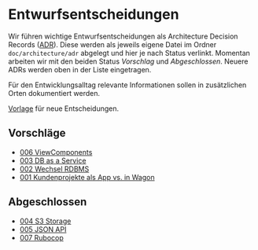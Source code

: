 # Entwurfsentscheidungen

Wir führen wichtige Entwurfsentscheidungen als Architecture Decision Records ([ADR](https://adr.github.io/)).
Diese werden als jeweils eigene Datei im Ordner `doc/architecture/adr` abgelegt und hier je nach Status verlinkt.
Momentan arbeiten wir mit den beiden Status _Vorschlag_ und _Abgeschlossen_.
Neuere ADRs werden oben in der Liste eingetragen.

Für den Entwicklungsalltag relevante Informationen sollen in zusätzlichen Orten dokumentiert werden.

[Vorlage](./adr/template.md) für neue Entscheidungen.

## Vorschläge

- [006 ViewComponents](./adr/006_view_components.md)
- [003 DB as a Service](./adr/003_db_as_a_service.md)
- [002 Wechsel RDBMS](./adr/002_wechsel_rdbms.md)
- [001 Kundenprojekte als App vs. in Wagon](./adr/001_kundenprojekte_app_vs_wagon.md)

## Abgeschlossen

- [004 S3 Storage](./adr/004_s3_storage.md)
- [005 JSON API](./adr/005_json_api.md)
- [007 Rubocop](./adr/007_rubocop.md)
